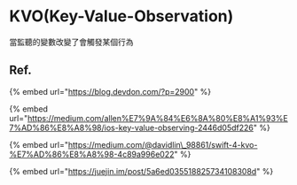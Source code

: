 # KVO\(Key-Value-Observation\)

當監聽的變數改變了會觸發某個行為

## Ref.

{% embed url="https://blog.devdon.com/?p=2900" %}

{% embed url="https://medium.com/allen%E7%9A%84%E6%8A%80%E8%A1%93%E7%AD%86%E8%A8%98/ios-key-value-observing-2446d05df226" %}

{% embed url="https://medium.com/@davidlin\_98861/swift-4-kvo-%E7%AD%86%E8%A8%98-4c89a996e022" %}

{% embed url="https://juejin.im/post/5a6ed035518825734108308d" %}




